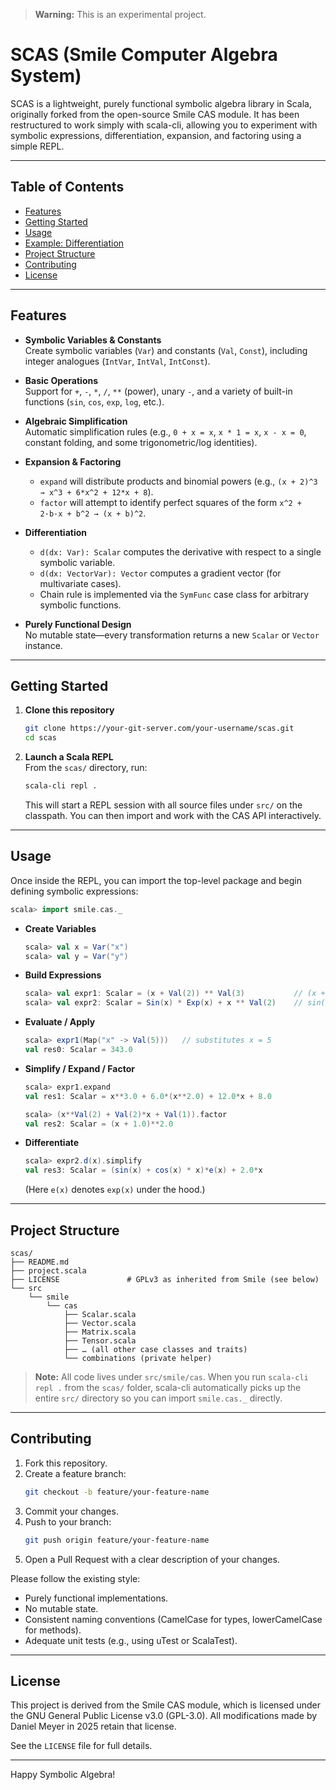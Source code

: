 > **Warning:** This is an experimental project.

# SCAS (Smile Computer Algebra System)

SCAS is a lightweight, purely functional symbolic algebra library in Scala, originally forked from the open-source Smile CAS module. It has been restructured to work simply with scala-cli, allowing you to experiment with symbolic expressions, differentiation, expansion, and factoring using a simple REPL.

---

## Table of Contents
- [Features](#features)
- [Getting Started](#getting-started)
- [Usage](#usage)
- [Example: Differentiation](#example-differentiation)
- [Project Structure](#project-structure)
- [Contributing](#contributing)
- [License](#license)

---

## Features
- **Symbolic Variables & Constants**  
  Create symbolic variables (`Var`) and constants (`Val`, `Const`), including integer analogues (`IntVar`, `IntVal`, `IntConst`).

- **Basic Operations**  
  Support for `+`, `-`, `*`, `/`, `**` (power), unary `-`, and a variety of built-in functions (`sin`, `cos`, `exp`, `log`, etc.).

- **Algebraic Simplification**  
  Automatic simplification rules (e.g., `0 + x = x`, `x * 1 = x`, `x - x = 0`, constant folding, and some trigonometric/log identities).

- **Expansion & Factoring**  
  - `expand` will distribute products and binomial powers (e.g., `(x + 2)^3 → x^3 + 6*x^2 + 12*x + 8`).  
  - `factor` will attempt to identify perfect squares of the form `x^2 + 2·b·x + b^2 → (x + b)^2`.

- **Differentiation**  
  - `d(dx: Var): Scalar` computes the derivative with respect to a single symbolic variable.  
  - `d(dx: VectorVar): Vector` computes a gradient vector (for multivariate cases).  
  - Chain rule is implemented via the `SymFunc` case class for arbitrary symbolic functions.

- **Purely Functional Design**  
  No mutable state—every transformation returns a new `Scalar` or `Vector` instance.

---

## Getting Started

1. **Clone this repository**  
   ```bash
   git clone https://your-git-server.com/your-username/scas.git
   cd scas
   ```

2. **Launch a Scala REPL**  
   From the `scas/` directory, run:
   ```bash
   scala-cli repl .
   ```
   This will start a REPL session with all source files under `src/` on the classpath. You can then import and work with the CAS API interactively.

---

## Usage

Once inside the REPL, you can import the top-level package and begin defining symbolic expressions:

```scala
scala> import smile.cas._
```

- **Create Variables**  
  ```scala
  scala> val x = Var("x")
  scala> val y = Var("y")
  ```

- **Build Expressions**  
  ```scala
  scala> val expr1: Scalar = (x + Val(2)) ** Val(3)           // (x + 2)**3
  scala> val expr2: Scalar = Sin(x) * Exp(x) + x ** Val(2)    // sin(x)*e(x) + x**2
  ```

- **Evaluate / Apply**  
  ```scala
  scala> expr1(Map("x" -> Val(5)))   // substitutes x = 5
  val res0: Scalar = 343.0
  ```

- **Simplify / Expand / Factor**  
  ```scala
  scala> expr1.expand
  val res1: Scalar = x**3.0 + 6.0*(x**2.0) + 12.0*x + 8.0

  scala> (x**Val(2) + Val(2)*x + Val(1)).factor
  val res2: Scalar = (x + 1.0)**2.0
  ```

- **Differentiate**  
  ```scala
  scala> expr2.d(x).simplify
  val res3: Scalar = (sin(x) + cos(x) * x)*e(x) + 2.0*x
  ```
  (Here `e(x)` denotes `exp(x)` under the hood.)

---

## Project Structure

```
scas/
├── README.md
├── project.scala
├── LICENSE               # GPLv3 as inherited from Smile (see below)
└── src
    └── smile
        └── cas
            ├── Scalar.scala
            ├── Vector.scala
            ├── Matrix.scala
            ├── Tensor.scala
            ├── … (all other case classes and traits)
            └── combinations (private helper)
```

> **Note:** All code lives under `src/smile/cas`. When you run `scala-cli repl .` from the `scas/` folder, scala-cli automatically picks up the entire `src/` directory so you can import `smile.cas._` directly.

---

## Contributing
1. Fork this repository.
2. Create a feature branch:
   ```bash
   git checkout -b feature/your-feature-name
   ```
3. Commit your changes.
4. Push to your branch:
   ```bash
   git push origin feature/your-feature-name
   ```
5. Open a Pull Request with a clear description of your changes.

Please follow the existing style:
- Purely functional implementations.
- No mutable state.
- Consistent naming conventions (CamelCase for types, lowerCamelCase for methods).
- Adequate unit tests (e.g., using uTest or ScalaTest).

---

## License

This project is derived from the Smile CAS module, which is licensed under the GNU General Public License v3.0 (GPL-3.0). All modifications made by Daniel Meyer in 2025 retain that license.

See the `LICENSE` file for full details.

---

Happy Symbolic Algebra!